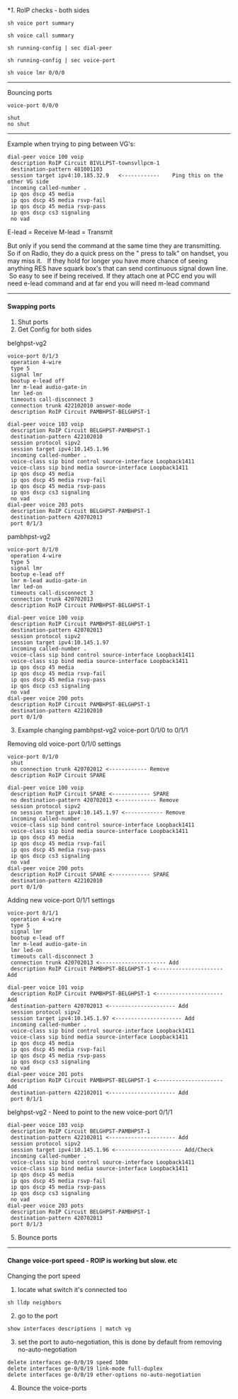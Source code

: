 **1*. RoIP checks - both sides
```
sh voice port summary
```
```
sh voice call summary
```
```
sh running-config | sec dial-peer
```
```
sh running-config | sec voice-port
```
```
sh voice lmr 0/0/0
```



---
Bouncing ports
```
voice-port 0/0/0
```
```
shut
no shut
```


---

Example when trying to ping between VG's:
```
dial-peer voice 100 voip
 description RoIP Circuit BIVLLPST-townsvllpcm-1
 destination-pattern 481001103
 session target ipv4:10.185.32.9   <------------    Ping this on the other VG side
 incoming called-number .
 ip qos dscp 45 media
 ip qos dscp 45 media rsvp-fail
 ip qos dscp 45 media rsvp-pass
 ip qos dscp cs3 signaling
 no vad
```


E-lead = Receive 
M-lead = Transmit 

But only if you send the command at the same time they are transmitting.   So if on Radio, they do a quick press on the " press to talk" on handset, you may miss it.   If they hold for longer you have more chance of seeing anything RES have squark box's that can send continuous signal down line.  So easy to see if being received. If they attach one at PCC end you will need e-lead command and at far end you will need m-lead command


---

#### Swapping ports

1. Shut ports
2. Get Config for both sides

belghpst-vg2

```
voice-port 0/1/3
 operation 4-wire
 type 5
 signal lmr
 bootup e-lead off
 lmr m-lead audio-gate-in
 lmr led-on
 timeouts call-disconnect 3
 connection trunk 422102010 answer-mode
 description RoIP Circuit PAMBHPST-BELGHPST-1

dial-peer voice 103 voip
 description RoIP Circuit BELGHPST-PAMBHPST-1
 destination-pattern 422102010
 session protocol sipv2
 session target ipv4:10.145.1.96
 incoming called-number .
 voice-class sip bind control source-interface Loopback1411
 voice-class sip bind media source-interface Loopback1411
 ip qos dscp 45 media
 ip qos dscp 45 media rsvp-fail
 ip qos dscp 45 media rsvp-pass
 ip qos dscp cs3 signaling
 no vad
dial-peer voice 203 pots
 description RoIP Circuit BELGHPST-PAMBHPST-1
 destination-pattern 420702013
 port 0/1/3
```


pambhpst-vg2

```
voice-port 0/1/0
 operation 4-wire
 type 5
 signal lmr
 bootup e-lead off
 lmr m-lead audio-gate-in
 lmr led-on
 timeouts call-disconnect 3
 connection trunk 420702013
 description RoIP Circuit PAMBHPST-BELGHPST-1

dial-peer voice 100 voip
 description RoIP Circuit PAMBHPST-BELGHPST-1
 destination-pattern 420702013
 session protocol sipv2
 session target ipv4:10.145.1.97
 incoming called-number .
 voice-class sip bind control source-interface Loopback1411
 voice-class sip bind media source-interface Loopback1411
 ip qos dscp 45 media
 ip qos dscp 45 media rsvp-fail
 ip qos dscp 45 media rsvp-pass
 ip qos dscp cs3 signaling
 no vad
dial-peer voice 200 pots
 description RoIP Circuit PAMBHPST-BELGHPST-1
 destination-pattern 422102010
 port 0/1/0
```


3. Example changing pambhpst-vg2 voice-port 0/1/0 to 0/1/1

Removing old voice-port 0/1/0 settings
```
voice-port 0/1/0
 shut
 no connection trunk 420702012 <------------ Remove
 description RoIP Circuit SPARE

dial-peer voice 100 voip
 description RoIP Circuit SPARE <------------ SPARE
 no destination-pattern 420702013 <------------ Remove
 session protocol sipv2
 no session target ipv4:10.145.1.97 <------------ Remove
 incoming called-number .
 voice-class sip bind control source-interface Loopback1411 
 voice-class sip bind media source-interface Loopback1411
 ip qos dscp 45 media
 ip qos dscp 45 media rsvp-fail
 ip qos dscp 45 media rsvp-pass
 ip qos dscp cs3 signaling
 no vad
dial-peer voice 200 pots
 description RoIP Circuit SPARE <------------ SPARE
 destination-pattern 422102010
 port 0/1/0

```

Adding new voice-port 0/1/1 settings
```
voice-port 0/1/1
 operation 4-wire
 type 5
 signal lmr
 bootup e-lead off
 lmr m-lead audio-gate-in
 lmr led-on
 timeouts call-disconnect 3
 connection trunk 420702013 <--------------------- Add
 description RoIP Circuit PAMBHPST-BELGHPST-1 <--------------------- Add

dial-peer voice 101 voip
 description RoIP Circuit PAMBHPST-BELGHPST-1 <--------------------- Add
 destination-pattern 420702013 <--------------------- Add
 session protocol sipv2
 session target ipv4:10.145.1.97 <--------------------- Add
 incoming called-number .
 voice-class sip bind control source-interface Loopback1411
 voice-class sip bind media source-interface Loopback1411
 ip qos dscp 45 media
 ip qos dscp 45 media rsvp-fail
 ip qos dscp 45 media rsvp-pass
 ip qos dscp cs3 signaling
 no vad
dial-peer voice 201 pots
 description RoIP Circuit PAMBHPST-BELGHPST-1 <--------------------- Add
 destination-pattern 422102011 <--------------------- Add
 port 0/1/1
```

belghpst-vg2 - Need to point to the new voice-port 0/1/1 
```
dial-peer voice 103 voip
 description RoIP Circuit BELGHPST-PAMBHPST-1
 destination-pattern 422102011 <--------------------- Add
 session protocol sipv2
 session target ipv4:10.145.1.96 <--------------------- Add/Check
 incoming called-number .
 voice-class sip bind control source-interface Loopback1411
 voice-class sip bind media source-interface Loopback1411
 ip qos dscp 45 media
 ip qos dscp 45 media rsvp-fail
 ip qos dscp 45 media rsvp-pass
 ip qos dscp cs3 signaling
 no vad
dial-peer voice 203 pots
 description RoIP Circuit BELGHPST-PAMBHPST-1
 destination-pattern 420702013
 port 0/1/3
```

5. Bounce ports 

---

#### Change voice-port speed - ROIP is working but slow. etc

Changing the port speed

1. locate what switch it's connected too
```
sh lldp neighbors
```

2. go to the port 
```
show interfaces descriptions | match vg
```
3. set the port to auto-negotiation, this is done by default from removing no-auto-negotiation
```
delete interfaces ge-0/0/19 speed 100m  
delete interfaces ge-0/0/19 link-mode full-duplex  
delete interfaces ge-0/0/19 ether-options no-auto-negotiation
```
4. Bounce the voice-ports